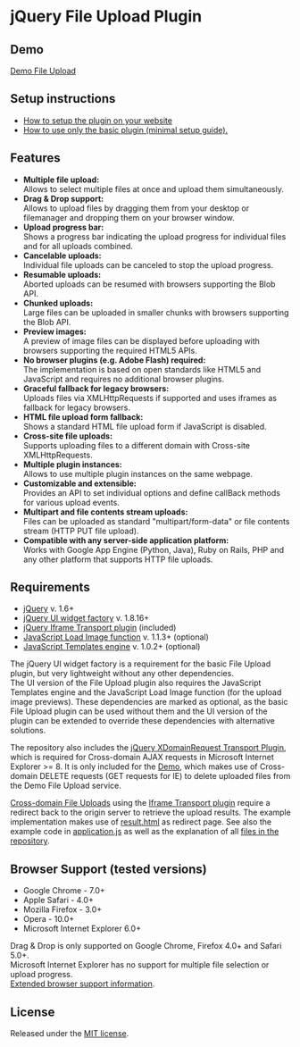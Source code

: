 # jQuery File Upload Plugin  

## Demo  
[Demo File Upload](http://blueimp.github.com/jQuery-File-Upload/)  

## Setup instructions  
* [How to setup the plugin on your website](https://github.com/blueimp/jQuery-File-Upload/wiki/Setup)  
* [How to use only the basic plugin (minimal setup guide).](https://github.com/blueimp/jQuery-File-Upload/wiki/Basic-plugin)  

## Features  
* **Multiple file upload:**  
Allows to select multiple files at once and upload them simultaneously.  
* **Drag & Drop support:**  
Allows to upload files by dragging them from your desktop or filemanager and dropping them on your browser window.  
* **Upload progress bar:**  
Shows a progress bar indicating the upload progress for individual files and for all uploads combined.  
* **Cancelable uploads:**  
Individual file uploads can be canceled to stop the upload progress.  
* **Resumable uploads:**  
Aborted uploads can be resumed with browsers supporting the Blob API.  
* **Chunked uploads:**  
Large files can be uploaded in smaller chunks with browsers supporting the Blob API.  
* **Preview images:**  
A preview of image files can be displayed before uploading with browsers supporting the required HTML5 APIs.  
* **No browser plugins (e.g. Adobe Flash) required:**  
The implementation is based on open standards like HTML5 and JavaScript and requires no additional browser plugins.  
* **Graceful fallback for legacy browsers:**  
Uploads files via XMLHttpRequests if supported and uses iframes as fallback for legacy browsers.  
* **HTML file upload form fallback:**  
Shows a standard HTML file upload form if JavaScript is disabled.  
* **Cross-site file uploads:**  
Supports uploading files to a different domain with Cross-site XMLHttpRequests.  
* **Multiple plugin instances:**  
Allows to use multiple plugin instances on the same webpage.  
* **Customizable and extensible:**  
Provides an API to set individual options and define callBack methods for various upload events.  
* **Multipart and file contents stream uploads:**  
Files can be uploaded as standard "multipart/form-data" or file contents stream (HTTP PUT file upload).  
* **Compatible with any server-side application platform:**  
Works with Google App Engine (Python, Java), Ruby on Rails, PHP and any other platform that supports HTTP file uploads.  

## Requirements  
* [jQuery](http://jquery.com/) v. 1.6+  
* [jQuery UI widget factory](http://wiki.jqueryui.com/w/page/12138135/Widget%20factory) v. 1.8.16+  
* [jQuery Iframe Transport plugin](https://github.com/blueimp/jQuery-File-Upload/blob/master/jquery.iframe-transport.js) (included)  
* [JavaScript Load Image function](http://blueimp.github.com/JavaScript-Load-Image) v. 1.1.3+ (optional)  
* [JavaScript Templates engine](https://github.com/blueimp/JavaScript-Templates) v. 1.0.2+ (optional)  

The jQuery UI widget factory is a requirement for the basic File Upload plugin, but very lightweight without any other dependencies.  
The UI version of the File Upload plugin also requires the JavaScript Templates engine and the JavaScript Load Image function (for the upload image previews). These dependencies are marked as optional, as the basic File Upload plugin can be used without them and the UI version of the plugin can be extended to override these dependencies with alternative solutions.  

The repository also includes the [jQuery XDomainRequest Transport Plugin](https://github.com/blueimp/jQuery-File-Upload/blob/master/cors/jquery.xdr-transport.js), which is required for Cross-domain AJAX requests in Microsoft Internet Explorer >= 8. It is only included for the [Demo](http://blueimp.github.com/jQuery-File-Upload/), which makes use of Cross-domain DELETE requests (GET requests for IE) to delete uploaded files from the Demo File Upload service.  

[Cross-domain File Uploads](https://github.com/blueimp/jQuery-File-Upload/wiki/Cross-domain-uploads) using the [Iframe Transport plugin](https://github.com/blueimp/jQuery-File-Upload/blob/master/jquery.iframe-transport.js) require a redirect back to the origin server to retrieve the upload results. The example implementation makes use of [result.html](https://github.com/blueimp/jQuery-File-Upload/blob/master/cors/result.html) as redirect page. See also the example code in [application.js](https://github.com/blueimp/jQuery-File-Upload/blob/master/application.js) as well as the explanation of all [files in the repository](https://github.com/blueimp/jQuery-File-Upload/wiki/Plugin-files).  

## Browser Support (tested versions)  
* Google Chrome - 7.0+  
* Apple Safari - 4.0+  
* Mozilla Firefox - 3.0+  
* Opera - 10.0+  
* Microsoft Internet Explorer 6.0+  

Drag & Drop is only supported on Google Chrome, Firefox 4.0+ and Safari 5.0+.  
Microsoft Internet Explorer has no support for multiple file selection or upload progress.  
[Extended browser support information](https://github.com/blueimp/jQuery-File-Upload/wiki/Browser-support).  

## License  
Released under the [MIT license](http://www.opensource.org/licenses/MIT).  
